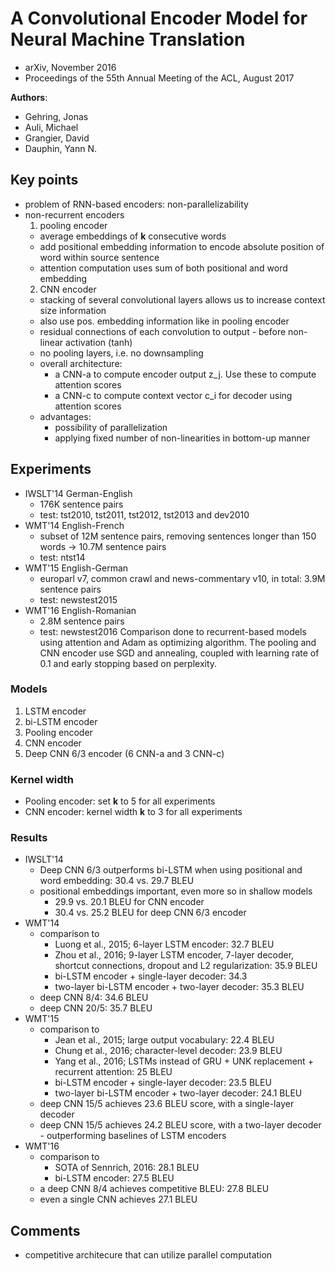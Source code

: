 # A Convolutional Encoder Model for Neural Machine Translation
* arXiv, November 2016
* Proceedings of the 55th Annual Meeting of the ACL, August 2017

**Authors**:
* Gehring, Jonas
* Auli, Michael
* Grangier, David
* Dauphin, Yann N.

## Key points
* problem of RNN-based encoders: non-parallelizability
* non-recurrent encoders
  1. pooling encoder
    * average embeddings of **k** consecutive words
    * add positional embedding information to encode absolute position of word within source sentence
    * attention computation uses sum of both positional and word embedding
  2. CNN encoder
    * stacking of several convolutional layers allows us to increase context size information
    * also use pos. embedding information like in pooling encoder
    * residual connections of each convolution to output - before non-linear activation (tanh)
    * no pooling layers, i.e. no downsampling
    * overall architecture:
      * a CNN-a to compute encoder output z_j. Use these to compute attention scores
      * a CNN-c to compute context vector c_i for decoder using attention scores
    * advantages:
      * possibility of parallelization
      * applying fixed number of non-linearities in bottom-up manner


## Experiments
* IWSLT'14 German-English
  * 176K sentence pairs
  * test: tst2010, tst2011, tst2012, tst2013 and dev2010
* WMT'14 English-French
  * subset of 12M sentence pairs, removing sentences longer than 150 words -> 10.7M sentence pairs
  * test: ntst14
* WMT'15 English-German
  * europarl v7, common crawl and news-commentary v10, in total: 3.9M sentence pairs
  * test: newstest2015
* WMT'16 English-Romanian
  * 2.8M sentence pairs
  * test: newstest2016
Comparison done to recurrent-based models using attention and Adam as optimizing algorithm. The pooling and CNN encoder use SGD and annealing, coupled with learning rate of 0.1 and early stopping based on perplexity.

### Models
1. LSTM encoder
2. bi-LSTM encoder
3. Pooling encoder
4. CNN encoder
5. Deep CNN 6/3 encoder (6 CNN-a and 3 CNN-c)

### Kernel width
* Pooling encoder: set **k** to 5 for all experiments
* CNN encoder: kernel width **k** to 3 for all experiments



### Results
* IWSLT'14
  * Deep CNN 6/3 outperforms bi-LSTM when using positional and word embedding: 30.4 vs. 29.7 BLEU
  * positional embeddings important, even more so in shallow models
    * 29.9 vs. 20.1 BLEU for CNN encoder
    * 30.4 vs. 25.2 BLEU for deep CNN 6/3 encoder
* WMT'14
  * comparison to
    * Luong et al., 2015; 6-layer LSTM encoder: 32.7 BLEU
    * Zhou et al., 2016; 9-layer LSTM encoder, 7-layer decoder, shortcut connections, dropout and L2 regularization: 35.9 BLEU
    * bi-LSTM encoder + single-layer decoder: 34.3
    * two-layer bi-LSTM encoder + two-layer decoder: 35.3 BLEU
  * deep CNN 8/4: 34.6 BLEU
  * deep CNN 20/5: 35.7 BLEU
* WMT'15
  * comparison to
    * Jean et al., 2015; large output vocabulary: 22.4 BLEU
    * Chung et al., 2016; character-level decoder: 23.9 BLEU
    * Yang et al., 2016; LSTMs instead of GRU + UNK replacement + recurrent attention: 25 BLEU
    * bi-LSTM encoder + single-layer decoder: 23.5 BLEU
    * two-layer bi-LSTM encoder + two-layer decoder: 24.1 BLEU
  * deep CNN 15/5 achieves 23.6 BLEU score, with a single-layer decoder
  * deep CNN 15/5 achieves 24.2 BLEU score, with a two-layer decoder - outperforming baselines of LSTM encoders
* WMT'16
  * comparison to
    * SOTA of Sennrich, 2016: 28.1 BLEU
    * bi-LSTM encoder: 27.5 BLEU
  * a deep CNN 8/4 achieves competitive BLEU: 27.8 BLEU
  * even a single CNN achieves 27.1 BLEU

## Comments
* competitive architecure that can utilize parallel computation
